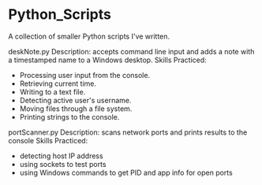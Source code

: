 # Python_Scripts
A collection of smaller Python scripts I've written. 

deskNote.py
Description: accepts command line input and adds a note with a timestamped name to a Windows desktop.
Skills Practiced:
- Processing user input from the console.
- Retrieving current time.
- Writing to a text file. 
- Detecting active user's username.
- Moving files through a file system.
- Printing strings to the console.  

portScanner.py
Description: scans network ports and prints results to the console
Skills Practiced:
- detecting host IP address
- using sockets to test ports
- using Windows commands to get PID and app info for open ports
